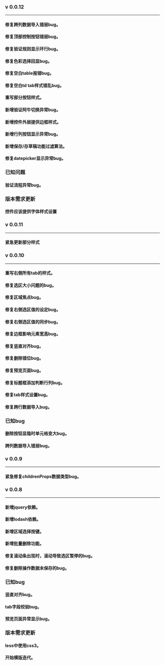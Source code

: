 ### v 0.0.12
---
#### 修复跨列数据导入错层bug。
#### 修复顶部控制按钮错层bug。
#### 修复验证规则显示环行bug。
#### 修复色彩选择回显bug。
#### 修复空白table报错bug。
#### 修复空白td tab样式错乱bug。
#### 重写部分按钮样式。
#### 新增验证阿牛切换异常bug。
#### 新增控件外层提供边框样式。
#### 新增行列按钮显示异常bug。
#### 新增保存/存草稿功能过滤算法。
#### 修复datepicker显示异常bug。

### 已知问题
#### 验证流程异常bug。

### 版本需求更新
#### 控件应该提供字体样式设置

### v 0.0.11
---
#### 紧急更新部分样式

### v 0.0.10
----
#### 重写右侧所有tab的样式。
#### 修复选区大小问题的bug。
#### 修复区域焦点bug。
#### 修复右侧选区值的设定bug。
#### 修复右侧选区值的同步bug。
#### 修复边框影响元素宽高bug。
#### 修复竖直对齐bug。
#### 修复删除错位bug。
#### 修复预览页面bug。
#### 修复标题框添加判断行列bug。
#### 修复tab样式设置bug。
#### 修复跨行数据导入bug。

### 已知bug
#### 删除按钮显隐时单元格变大bug。
#### 跨列数据导入错层bug。

### v 0.0.9
----
#### 紧急修复childrenProps数据类型bug。

### v 0.0.8 
----
#### 新增jquery依赖。
#### 新增lodash依赖。
#### 新增区域选择按键。
#### 新增批量删除功能。
#### 修复滚动条出现时，滚动导致选区暂停的bug。
#### 修复删除操作数据未保存的bug。

### 已知bug
#### 竖直对齐bug。
#### tab字段校验bug。
#### 预览页面异常显示bug。

###  版本需求更新
#### less中使用css3。
#### 开始横版迭代。
